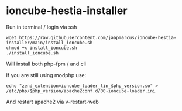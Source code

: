 # ioncube-hestia-installer

Run in terminal / login via ssh 

```
wget https://raw.githubusercontent.com/jaapmarcus/ioncube-hestia-installer/main/install_ioncube.sh
chmod +x install_ioncube.sh
./install_ioncube.sh
```

Will install both php-fpm / and cli

If you are still using modphp use:
```
echo "zend_extension=ioncube_loader_lin_$php_version.so" > /etc/php/$php_version/apache2conf.d/00-ioncube-loader.ini
```

And restart apache2 via v-restart-web
